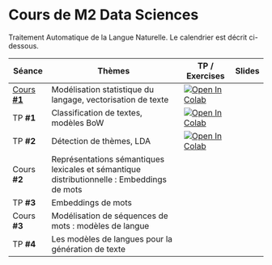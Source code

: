 # Cours de M2 Data Sciences

Traitement Automatique de la Langue Naturelle. Le calendrier est décrit ci-dessous.

| Séance | Thèmes | TP / Exercises | Slides |
|---|---|---|---| 
| [Cours **#1**](https://github.com/AntoineSimoulin/m2-data-sciences/tree/master/Cours%201%20-%20Mod%C3%A9lisation%20statistique%20du%20langage) | Modélisation statistique du langage, vectorisation de texte | [![Open In Colab](https://colab.research.google.com/assets/colab-badge.svg)](https://colab.research.google.com/github/AntoineSimoulin/m2-data-sciences/blob/master/Cours%201%20-%20Mod%C3%A9lisation%20statistique%20du%20langage/Fr%C3%A9quences%20des%20mots.ipynb) | <a href="https://github.com/AntoineSimoulin/m2-data-sciences/tree/master/Cours%201%20-%20Mod%C3%A9lisation%20statistique%20du%20langage/Cours_1.pdf"> <img src=https://www.svgrepo.com/show/255820/ppt.svg width="15" height="15"></a> |
| TP **#1** | Classification de textes, modèles BoW | [![Open In Colab](https://colab.research.google.com/assets/colab-badge.svg)](https://colab.research.google.com/github/AntoineSimoulin/m2-data-sciences/blob/master/TP1%20-%20Apprentissage%20supervis%C3%A9%20pour%20le%20NLP/Classification.ipynb)| |
| TP **#2** | Détection de thèmes, LDA | [![Open In Colab](https://colab.research.google.com/assets/colab-badge.svg)](https://colab.research.google.com/github/AntoineSimoulin/m2-data-sciences/blob/master/TP2%20-%20Text%20Mining/TP2%20-%20Exploration%20de%20topics[COLAB].ipynb)| |
| Cours **#2** | Représentations sémantiques lexicales et sémantique distributionnelle : Embeddings de mots | |
| TP **#3** | Embeddings de mots | | |
| Cours **#3** | Modélisation de séquences de mots : modèles de langue | | |
| TP **#4** | Les modèles de langues pour la génération de texte | | |

